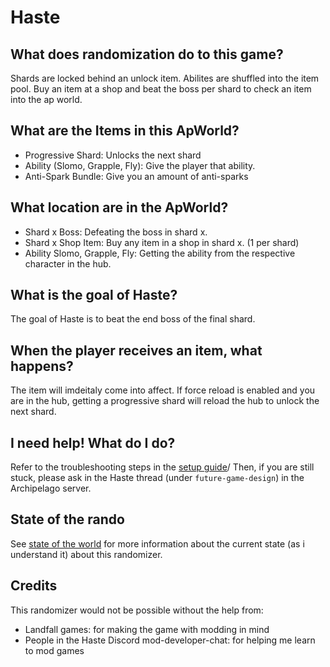 # Haste

## What does randomization do to this game?

Shards are locked behind an unlock item. Abilites are shuffled into the item pool. Buy an item at a shop and beat the boss per shard to check an item into the ap world.

## What are the Items in this ApWorld?

- Progressive Shard: Unlocks the next shard
- Ability (Slomo, Grapple, Fly): Give the player that ability.
- Anti-Spark Bundle: Give you an amount of anti-sparks

## What location are in the ApWorld?

- Shard x Boss: Defeating the boss in shard x.
- Shard x Shop Item: Buy any item in a shop in shard x. (1 per shard)
- Ability Slomo, Grapple, Fly: Getting the ability from the respective character in the hub.

## What is the goal of Haste?

The goal of Haste is to beat the end boss of the final shard.

## When the player receives an item, what happens?

The item will imdeitaly come into affect. If force reload is enabled and you are in the hub, getting a progressive shard will reload the hub to unlock the next shard.

## I need help! What do I do?

Refer to the troubleshooting steps in the [setup guide](https://github.com/WritingHusky/Twilight_Princess_apworld/blob/main/docs/setup_en.md)/ Then, if you are still stuck, please ask in the Haste thread (under `future-game-design`) in the Archipelago server.

## State of the rando

See [state of the world](https://github.com/WritingHusky/Twilight_Princess_apworld/blob/main/docs/CurrentState.md) for more information about the current state (as i understand it) about this randomizer.

## Credits

This randomizer would not be possible without the help from:

- Landfall games: for making the game with modding in mind
- People in the Haste Discord mod-developer-chat: for helping me learn to mod games

